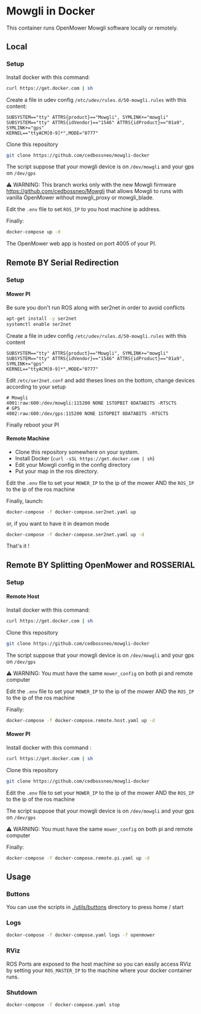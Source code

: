 # Mowgli in Docker

This container runs OpenMower Mowgli software locally or remotely.

## Local

### Setup

Install docker with this command:

```bash
curl https://get.docker.com | sh
```

Create a file in udev config `/etc/udev/rules.d/50-mowgli.rules` with this content:

```
SUBSYSTEM=="tty" ATTRS{product}=="Mowgli", SYMLINK+="mowgli"
SUBSYSTEM=="tty" ATTRS{idVendor}=="1546" ATTRS{idProduct}=="01a9", SYMLINK+="gps"
KERNEL=="ttyACM[0-9]*",MODE="0777"
```

Clone this repository

```bash
git clone https://github.com/cedbossneo/mowgli-docker
```

The script suppose that your mowgli device is on `/dev/mowgli` and your gps on `/dev/gps`

⚠ WARNING: This branch works only with the new Mowgli firmware https://github.com/cedbossneo/Mowgli that allows Mowgli to runs with vanilla OpenMower without mowgli_proxy or mowgli_blade.

Edit the `.env` file to set `ROS_IP` to you host machine ip address.

Finally:

```bash
docker-compose up -d
```

The OpenMower web app is hosted on port 4005 of your PI.

## Remote BY Serial Redirection

### Setup

#### Mower PI

Be sure you don't run ROS along with ser2net in order to avoid conflicts

```bash
apt-get install -y ser2net
systemctl enable ser2net
```

Create a file in udev config `/etc/udev/rules.d/50-mowgli.rules` with this content

```
SUBSYSTEM=="tty" ATTRS{product}=="Mowgli", SYMLINK+="mowgli"
SUBSYSTEM=="tty" ATTRS{idVendor}=="1546" ATTRS{idProduct}=="01a9", SYMLINK+="gps"
KERNEL=="ttyACM[0-9]*",MODE="0777"
```

Edit `/etc/ser2net.conf` and add theses lines on the bottom, change devices according to your setup

```
# Mowgli
4001:raw:600:/dev/mowgli:115200 NONE 1STOPBIT 8DATABITS -RTSCTS
# GPS
4002:raw:600:/dev/gps:115200 NONE 1STOPBIT 8DATABITS -RTSCTS
```

Finally reboot your PI

#### Remote Machine

- Clone this repository somewhere on your system.
- Install Docker (`curl -sSL https://get.docker.com | sh`)
- Edit your Mowgli config in the config directory
- Put your map in the ros directory.

Edit the `.env` file to set your `MOWER_IP` to the ip of the mower AND the `ROS_IP` to the ip of the ros machine

Finally, launch:

```bash
docker-compose -f docker-compose.ser2net.yaml up
```

or, if you want to have it in deamon mode

```bash
docker-compose -f docker-compose.ser2net.yaml up -d
```

That's it !

## Remote BY Splitting OpenMower and ROSSERIAL

### Setup

#### Remote Host

Install docker with this command:

```bash
curl https://get.docker.com | sh
```

Clone this repository

```bash
git clone https://github.com/cedbossneo/mowgli-docker
```

The script suppose that your mowgli device is on `/dev/mowgli` and your gps on `/dev/gps`

⚠ WARNING: You must have the same `mower_config` on both pi and remote computer

Edit the `.env` file to set your `MOWER_IP` to the ip of the mower AND the `ROS_IP` to the ip of the ros machine

Finally:

```bash
docker-compose -f docker-compose.remote.host.yaml up -d
```

#### Mower PI

Install docker with this command :

```bash
curl https://get.docker.com | sh
```

Clone this repository

```bash
git clone https://github.com/cedbossneo/mowgli-docker
```

Edit the `.env` file to set your `MOWER_IP` to the ip of the mower AND the `ROS_IP` to the ip of the ros machine

The script suppose that your mowgli device is on `/dev/mowgli` and your gps on `/dev/gps`

⚠ WARNING: You must have the same `mower_config` on both pi and remote computer

Finally:

```bash
docker-compose -f docker-compose.remote.pi.yaml up -d
```

## Usage

### Buttons

You can use the scripts in [./utils/buttons](./utils/buttons) directory to press home / start

### Logs

```bash
docker-compose -f docker-compose.yaml logs -f openmower
```

### RViz

ROS Ports are exposed to the host machine so you can easily access RViz by setting your `ROS_MASTER_IP` to the machine where your docker container runs.

### Shutdown

```bash
docker-compose -f docker-compose.yaml stop
```

